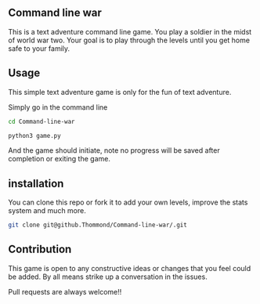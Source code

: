 ## Command line war

This is a text adventure command line game. You play
a soldier in the midst of world war two. Your goal is
to play through the levels until you get home safe to your
family.

## Usage

This simple text adventure game is only for the
fun of text adventure.

Simply go in the command line

```bash
cd Command-line-war

python3 game.py
```

And the game should initiate, note no progress will be saved after completion or
exiting the game.

## installation

You can clone this repo or fork it to add your own levels,
improve the stats system and much more.

```bash
git clone git@github.Thommond/Command-line-war/.git
```

## Contribution

This game is open to any constructive ideas or changes
that you feel could be added. By all means strike up a
conversation in the issues.

Pull requests are always welcome!!
